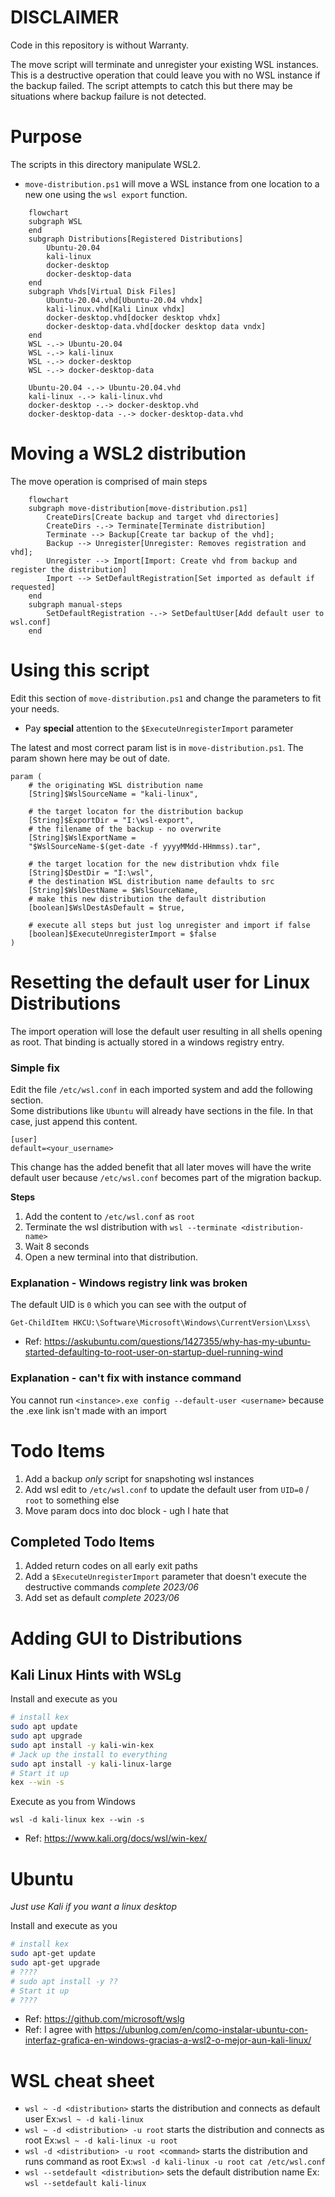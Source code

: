 # DISCLAIMER
Code in this repository is without Warranty.

The move script will terminate and unregister your existing WSL instances.  This is a destructive operation that could leave you with no WSL instance if the backup failed. The script attempts to catch this but there may be situations where backup failure is not detected. 

# Purpose
The scripts in this directory manipulate WSL2.
* `move-distribution.ps1` will move a WSL instance from one location to a new one using the `wsl export` function.
```mermaid
    flowchart
    subgraph WSL
    end
    subgraph Distributions[Registered Distributions]
        Ubuntu-20.04
        kali-linux
        docker-desktop
        docker-desktop-data
    end
    subgraph Vhds[Virtual Disk Files]
        Ubuntu-20.04.vhd[Ubuntu-20.04 vhdx]
        kali-linux.vhd[Kali Linux vhdx]
        docker-desktop.vhd[docker desktop vhdx]
        docker-desktop-data.vhd[docker desktop data vndx]
    end
    WSL -.-> Ubuntu-20.04
    WSL -.-> kali-linux
    WSL -.-> docker-desktop
    WSL -.-> docker-desktop-data

    Ubuntu-20.04 -.-> Ubuntu-20.04.vhd
    kali-linux -.-> kali-linux.vhd
    docker-desktop -.-> docker-desktop.vhd
    docker-desktop-data -.-> docker-desktop-data.vhd
```

# Moving a WSL2 distribution
The move operation is comprised of main steps

```mermaid
    flowchart
    subgraph move-distribution[move-distribution.ps1]
        CreateDirs[Create backup and target vhd directories]
        CreateDirs -.-> Terminate[Terminate distribution] 
        Terminate --> Backup[Create tar backup of the vhd];
        Backup --> Unregister[Unregister: Removes registration and vhd];
        Unregister --> Import[Import: Create vhd from backup and register the distribution]
        Import --> SetDefaultRegistration[Set imported as default if requested]
    end
    subgraph manual-steps
        SetDefaultRegistration -.-> SetDefaultUser[Add default user to wsl.conf]
    end

```

# Using this script
Edit this section of `move-distribution.ps1` and change the parameters to fit your needs. 
* Pay **special** attention to the `$ExecuteUnregisterImport` parameter

The latest and most correct param list is in `move-distribution.ps1`. The param shown here may be out of date.
```dotnetcli
param (
    # the originating WSL distribution name
    [String]$WslSourceName = "kali-linux",                       

    # the target locaton for the distribution backup
    [String]$ExportDir = "I:\wsl-export",                       
    # the filename of the backup - no overwrite
    [String]$WslExportName = 
    "$WslSourceName-$(get-date -f yyyyMMdd-HHmmss).tar",    

    # the target location for the new distribution vhdx file
    [String]$DestDir = "I:\wsl",                                 
    # the destination WSL distribution name defaults to src
    [String]$WslDestName = $WslSourceName,                        
    # make this new distribution the default distribution
    [boolean]$WslDestAsDefault = $true,                           

    # execute all steps but just log unregister and import if false
    [boolean]$ExecuteUnregisterImport = $false                  
)
```

# Resetting the default user for Linux Distributions
The import operation will lose the default user resulting in all shells opening as root. That binding is actually stored in a windows registry entry. 

### Simple fix
Edit the file `/etc/wsl.conf` in each imported system and add the following section.  
Some distributions like `Ubuntu` will already have sections in the file. In that case, just append this content.

```
[user]
default=<your_username>
```
This change has the added benefit that all later moves will have the write default user because `/etc/wsl.conf` becomes part of the migration backup.

**Steps**
1. Add the content to `/etc/wsl.conf` as `root`
1. Terminate the wsl distribution with `wsl --terminate <distribution-name>` 
1. Wait 8 seconds
1. Open a new terminal into that distribution.

### Explanation - Windows registry link was broken
The default UID is `0` which you can see with the output of 
```
Get-ChildItem HKCU:\Software\Microsoft\Windows\CurrentVersion\Lxss\
```
* Ref: https://askubuntu.com/questions/1427355/why-has-my-ubuntu-started-defaulting-to-root-user-on-startup-duel-running-wind

### Explanation - can't fix with instance command
You cannot run `<instance>.exe config --default-user <username>` because the .exe link isn't made with an import


# Todo Items
1. Add a backup _only_ script for snapshoting wsl instances
1. Add wsl edit to `/etc/wsl.conf` to update the default user from `UID=0` / `root` to something else
1. Move param docs into doc block - ugh I hate that

## Completed Todo Items
1. Added return codes on all early exit paths
1. Add a `$ExecuteUnregisterImport` parameter that doesn't execute the destructive commands _complete 2023/06_
1. Add set as default _complete 2023/06_

# Adding GUI to Distributions

## Kali Linux Hints with WSLg

Install and execute as you
```bash
# install kex
sudo apt update
sudo apt upgrade
sudo apt install -y kali-win-kex
# Jack up the install to everything
sudo apt install -y kali-linux-large
# Start it up
kex --win -s
```

Execute as you from Windows
```dotnetcli
wsl -d kali-linux kex --win -s
```

* Ref: https://www.kali.org/docs/wsl/win-kex/

# Ubuntu
_Just use Kali if you want a linux desktop_ 

Install and execute as you
```bash
# install kex
sudo apt-get update
sudo apt-get upgrade
# ????
# sudo apt install -y ??
# Start it up
# ????
```

* Ref: https://github.com/microsoft/wslg
* Ref: I agree with https://ubunlog.com/en/como-instalar-ubuntu-con-interfaz-grafica-en-windows-gracias-a-wsl2-o-mejor-aun-kali-linux/

# WSL cheat sheet
* `wsl ~ -d <distribution>` starts the distribution and connects as default user Ex:`wsl ~ -d kali-linux`
* `wsl ~ -d <distribution> -u root`  starts the distribution and connects as root Ex:`wsl ~ -d kali-linux -u root`
* `wsl -d <distribution> -u root <command>` starts the distribution and runs command as root Ex:`wsl -d kali-linux -u root cat /etc/wsl.conf`
* `wsl --setdefault <distribution>` sets the default distribution name Ex: `wsl --setdefault kali-linux`
